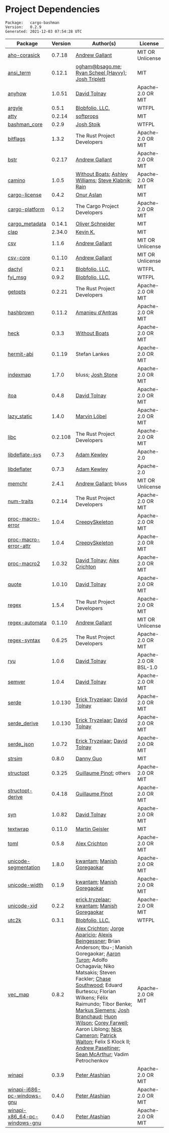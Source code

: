 # Project Dependencies
    Package:   cargo-bashman
    Version:   0.2.9
    Generated: 2021-12-03 07:54:28 UTC

| Package | Version | Author(s) | License |
| ---- | ---- | ---- | ---- |
| [aho-corasick](https://github.com/BurntSushi/aho-corasick) | 0.7.18 | [Andrew Gallant](mailto:jamslam@gmail.com) | MIT OR Unlicense |
| [ansi_term](https://github.com/ogham/rust-ansi-term) | 0.12.1 | ogham@bsago.me; [Ryan Scheel (Havvy)](mailto:ryan.havvy@gmail.com); [Josh Triplett](mailto:josh@joshtriplett.org) | MIT |
| [anyhow](https://github.com/dtolnay/anyhow) | 1.0.51 | [David Tolnay](mailto:dtolnay@gmail.com) | Apache-2.0 OR MIT |
| [argyle](https://github.com/Blobfolio/argyle) | 0.5.1 | [Blobfolio, LLC.](mailto:hello@blobfolio.com) | WTFPL |
| [atty](https://github.com/softprops/atty) | 0.2.14 | [softprops](mailto:d.tangren@gmail.com) | MIT |
| [bashman_core](https://github.com/Blobfolio/bashman) | 0.2.9 | [Josh Stoik](mailto:josh@blobfolio.com) | WTFPL |
| [bitflags](https://github.com/bitflags/bitflags) | 1.3.2 | The Rust Project Developers | Apache-2.0 OR MIT |
| [bstr](https://github.com/BurntSushi/bstr) | 0.2.17 | [Andrew Gallant](mailto:jamslam@gmail.com) | Apache-2.0 OR MIT |
| [camino](https://github.com/withoutboats/camino) | 1.0.5 | [Without Boats](mailto:saoirse@without.boats); [Ashley Williams](mailto:ashley666ashley@gmail.com); [Steve Klabnik](mailto:steve@steveklabnik.com); [Rain](mailto:rain@sunshowers.io) | Apache-2.0 OR MIT |
| [cargo-license](https://github.com/onur/cargo-license) | 0.4.2 | [Onur Aslan](mailto:onur@onur.im) | MIT |
| [cargo-platform](https://github.com/rust-lang/cargo) | 0.1.2 | The Cargo Project Developers | Apache-2.0 OR MIT |
| [cargo_metadata](https://github.com/oli-obk/cargo_metadata) | 0.14.1 | [Oliver Schneider](mailto:git-spam-no-reply9815368754983@oli-obk.de) | MIT |
| [clap](https://github.com/clap-rs/clap) | 2.34.0 | [Kevin K.](mailto:kbknapp@gmail.com) | MIT |
| [csv](https://github.com/BurntSushi/rust-csv) | 1.1.6 | [Andrew Gallant](mailto:jamslam@gmail.com) | MIT OR Unlicense |
| [csv-core](https://github.com/BurntSushi/rust-csv) | 0.1.10 | [Andrew Gallant](mailto:jamslam@gmail.com) | MIT OR Unlicense |
| [dactyl](https://github.com/Blobfolio/dactyl) | 0.2.1 | [Blobfolio, LLC.](mailto:hello@blobfolio.com) | WTFPL |
| [fyi_msg](https://github.com/Blobfolio/fyi) | 0.9.2 | [Blobfolio, LLC.](mailto:hello@blobfolio.com) | WTFPL |
| [getopts](https://github.com/rust-lang/getopts) | 0.2.21 | The Rust Project Developers | Apache-2.0 OR MIT |
| [hashbrown](https://github.com/rust-lang/hashbrown) | 0.11.2 | [Amanieu d'Antras](mailto:amanieu@gmail.com) | Apache-2.0 OR MIT |
| [heck](https://github.com/withoutboats/heck) | 0.3.3 | [Without Boats](mailto:woboats@gmail.com) | Apache-2.0 OR MIT |
| [hermit-abi](https://github.com/hermitcore/libhermit-rs) | 0.1.19 | Stefan Lankes | Apache-2.0 OR MIT |
| [indexmap](https://github.com/bluss/indexmap) | 1.7.0 | bluss; [Josh Stone](mailto:cuviper@gmail.com) | Apache-2.0 OR MIT |
| [itoa](https://github.com/dtolnay/itoa) | 0.4.8 | [David Tolnay](mailto:dtolnay@gmail.com) | Apache-2.0 OR MIT |
| [lazy_static](https://github.com/rust-lang-nursery/lazy-static.rs) | 1.4.0 | [Marvin Löbel](mailto:loebel.marvin@gmail.com) | Apache-2.0 OR MIT |
| [libc](https://github.com/rust-lang/libc) | 0.2.108 | The Rust Project Developers | Apache-2.0 OR MIT |
| [libdeflate-sys](https://github.com/adamkewley/libdeflater) | 0.7.3 | [Adam Kewley](mailto:contact@adamkewley.com) | Apache-2.0 |
| [libdeflater](https://github.com/adamkewley/libdeflater) | 0.7.3 | [Adam Kewley](mailto:contact@adamkewley.com) | Apache-2.0 |
| [memchr](https://github.com/BurntSushi/memchr) | 2.4.1 | [Andrew Gallant](mailto:jamslam@gmail.com); bluss | MIT OR Unlicense |
| [num-traits](https://github.com/rust-num/num-traits) | 0.2.14 | The Rust Project Developers | Apache-2.0 OR MIT |
| [proc-macro-error](https://gitlab.com/CreepySkeleton/proc-macro-error) | 1.0.4 | [CreepySkeleton](mailto:creepy-skeleton@yandex.ru) | Apache-2.0 OR MIT |
| [proc-macro-error-attr](https://gitlab.com/CreepySkeleton/proc-macro-error) | 1.0.4 | [CreepySkeleton](mailto:creepy-skeleton@yandex.ru) | Apache-2.0 OR MIT |
| [proc-macro2](https://github.com/dtolnay/proc-macro2) | 1.0.32 | [David Tolnay](mailto:dtolnay@gmail.com); [Alex Crichton](mailto:alex@alexcrichton.com) | Apache-2.0 OR MIT |
| [quote](https://github.com/dtolnay/quote) | 1.0.10 | [David Tolnay](mailto:dtolnay@gmail.com) | Apache-2.0 OR MIT |
| [regex](https://github.com/rust-lang/regex) | 1.5.4 | The Rust Project Developers | Apache-2.0 OR MIT |
| [regex-automata](https://github.com/BurntSushi/regex-automata) | 0.1.10 | [Andrew Gallant](mailto:jamslam@gmail.com) | MIT OR Unlicense |
| [regex-syntax](https://github.com/rust-lang/regex) | 0.6.25 | The Rust Project Developers | Apache-2.0 OR MIT |
| [ryu](https://github.com/dtolnay/ryu) | 1.0.6 | [David Tolnay](mailto:dtolnay@gmail.com) | Apache-2.0 OR BSL-1.0 |
| [semver](https://github.com/dtolnay/semver) | 1.0.4 | [David Tolnay](mailto:dtolnay@gmail.com) | Apache-2.0 OR MIT |
| [serde](https://github.com/serde-rs/serde) | 1.0.130 | [Erick Tryzelaar](mailto:erick.tryzelaar@gmail.com); [David Tolnay](mailto:dtolnay@gmail.com) | Apache-2.0 OR MIT |
| [serde_derive](https://github.com/serde-rs/serde) | 1.0.130 | [Erick Tryzelaar](mailto:erick.tryzelaar@gmail.com); [David Tolnay](mailto:dtolnay@gmail.com) | Apache-2.0 OR MIT |
| [serde_json](https://github.com/serde-rs/json) | 1.0.72 | [Erick Tryzelaar](mailto:erick.tryzelaar@gmail.com); [David Tolnay](mailto:dtolnay@gmail.com) | Apache-2.0 OR MIT |
| [strsim](https://github.com/dguo/strsim-rs) | 0.8.0 | [Danny Guo](mailto:dannyguo91@gmail.com) | MIT |
| [structopt](https://github.com/TeXitoi/structopt) | 0.3.25 | [Guillaume Pinot](mailto:texitoi@texitoi.eu); others | Apache-2.0 OR MIT |
| [structopt-derive](https://github.com/TeXitoi/structopt) | 0.4.18 | [Guillaume Pinot](mailto:texitoi@texitoi.eu) | Apache-2.0 OR MIT |
| [syn](https://github.com/dtolnay/syn) | 1.0.82 | [David Tolnay](mailto:dtolnay@gmail.com) | Apache-2.0 OR MIT |
| [textwrap](https://github.com/mgeisler/textwrap) | 0.11.0 | [Martin Geisler](mailto:martin@geisler.net) | MIT |
| [toml](https://github.com/alexcrichton/toml-rs) | 0.5.8 | [Alex Crichton](mailto:alex@alexcrichton.com) | Apache-2.0 OR MIT |
| [unicode-segmentation](https://github.com/unicode-rs/unicode-segmentation) | 1.8.0 | [kwantam](mailto:kwantam@gmail.com); [Manish Goregaokar](mailto:manishsmail@gmail.com) | Apache-2.0 OR MIT |
| [unicode-width](https://github.com/unicode-rs/unicode-width) | 0.1.9 | [kwantam](mailto:kwantam@gmail.com); [Manish Goregaokar](mailto:manishsmail@gmail.com) | Apache-2.0 OR MIT |
| [unicode-xid](https://github.com/unicode-rs/unicode-xid) | 0.2.2 | [erick.tryzelaar](mailto:erick.tryzelaar@gmail.com); [kwantam](mailto:kwantam@gmail.com); [Manish Goregaokar](mailto:manishsmail@gmail.com) | Apache-2.0 OR MIT |
| [utc2k](https://github.com/Blobfolio/utc2k) | 0.3.1 | [Blobfolio, LLC.](mailto:hello@blobfolio.com) | WTFPL |
| [vec_map](https://github.com/contain-rs/vec-map) | 0.8.2 | [Alex Crichton](mailto:alex@alexcrichton.com); [Jorge Aparicio](mailto:japaricious@gmail.com); [Alexis Beingessner](mailto:a.beingessner@gmail.com); Brian Anderson; tbu-; Manish Goregaokar; [Aaron Turon](mailto:aturon@mozilla.com); Adolfo Ochagavía; Niko Matsakis; Steven Fackler; [Chase Southwood](mailto:csouth3@illinois.edu); Eduard Burtescu; Florian Wilkens; Félix Raimundo; Tibor Benke; [Markus Siemens](mailto:markus@m-siemens.de); [Josh Branchaud](mailto:jbranchaud@gmail.com); [Huon Wilson](mailto:dbau.pp@gmail.com); [Corey Farwell](mailto:coref@rwell.org); Aaron Liblong; [Nick Cameron](mailto:nrc@ncameron.org); [Patrick Walton](mailto:pcwalton@mimiga.net); Felix S Klock II; [Andrew Paseltiner](mailto:apaseltiner@gmail.com); [Sean McArthur](mailto:sean.monstar@gmail.com); Vadim Petrochenkov | Apache-2.0 OR MIT |
| [winapi](https://github.com/retep998/winapi-rs) | 0.3.9 | [Peter Atashian](mailto:retep998@gmail.com) | Apache-2.0 OR MIT |
| [winapi-i686-pc-windows-gnu](https://github.com/retep998/winapi-rs) | 0.4.0 | [Peter Atashian](mailto:retep998@gmail.com) | Apache-2.0 OR MIT |
| [winapi-x86_64-pc-windows-gnu](https://github.com/retep998/winapi-rs) | 0.4.0 | [Peter Atashian](mailto:retep998@gmail.com) | Apache-2.0 OR MIT |
